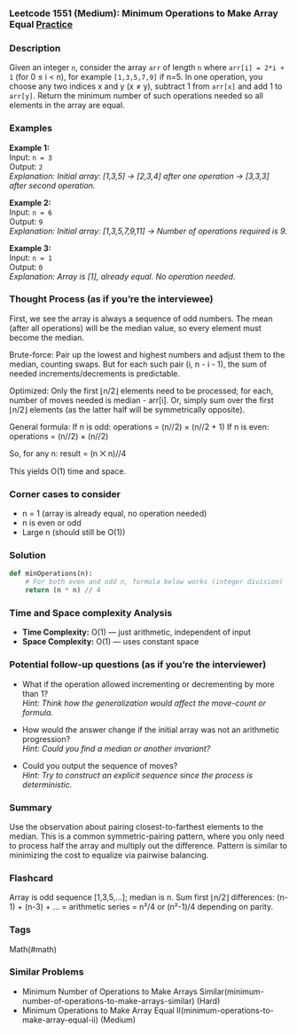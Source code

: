### Leetcode 1551 (Medium): Minimum Operations to Make Array Equal [Practice](https://leetcode.com/problems/minimum-operations-to-make-array-equal)

### Description  
Given an integer `n`, consider the array `arr` of length `n` where `arr[i] = 2*i + 1` (for 0 ≤ i < n), for example `[1,3,5,7,9]` if n=5. In one operation, you choose any two indices x and y (x ≠ y), subtract 1 from `arr[x]` and add 1 to `arr[y]`. Return the minimum number of such operations needed so all elements in the array are equal.

### Examples  

**Example 1:**  
Input: `n = 3`  
Output: `2`  
*Explanation: Initial array: [1,3,5] → [2,3,4] after one operation → [3,3,3] after second operation.*

**Example 2:**  
Input: `n = 6`  
Output: `9`  
*Explanation: Initial array: [1,3,5,7,9,11] → Number of operations required is 9.*

**Example 3:**  
Input: `n = 1`  
Output: `0`  
*Explanation: Array is [1], already equal. No operation needed.*

### Thought Process (as if you’re the interviewee)  
First, we see the array is always a sequence of odd numbers. The mean (after all operations) will be the median value, so every element must become the median.

Brute-force: Pair up the lowest and highest numbers and adjust them to the median, counting swaps. But for each such pair (i, n - i - 1), the sum of needed increments/decrements is predictable.

Optimized: Only the first ⌊n/2⌋ elements need to be processed; for each, number of moves needed is median - arr[i]. Or, simply sum over the first ⌊n/2⌋ elements (as the latter half will be symmetrically opposite).

General formula:
If n is odd: operations = (n//2) × (n//2 + 1)
If n is even: operations = (n//2) × (n//2)

So, for any n: result = (n ⨉ n)//4

This yields O(1) time and space.

### Corner cases to consider  
- n = 1 (array is already equal, no operation needed)
- n is even or odd
- Large n (should still be O(1))

### Solution

```python
def minOperations(n):
    # For both even and odd n, formula below works (integer division)
    return (n * n) // 4
```

### Time and Space complexity Analysis  

- **Time Complexity:** O(1) — just arithmetic, independent of input
- **Space Complexity:** O(1) — uses constant space

### Potential follow-up questions (as if you’re the interviewer)  

- What if the operation allowed incrementing or decrementing by more than 1?  
  *Hint: Think how the generalization would affect the move-count or formula.*

- How would the answer change if the initial array was not an arithmetic progression?  
  *Hint: Could you find a median or another invariant?*

- Could you output the sequence of moves?  
  *Hint: Try to construct an explicit sequence since the process is deterministic.*

### Summary
Use the observation about pairing closest-to-farthest elements to the median. This is a common symmetric-pairing pattern, where you only need to process half the array and multiply out the difference. Pattern is similar to minimizing the cost to equalize via pairwise balancing.


### Flashcard
Array is odd sequence [1,3,5,...]; median is n. Sum first ⌊n/2⌋ differences: (n-1) + (n-3) + ... = arithmetic series = n²/4 or (n²-1)/4 depending on parity.

### Tags
Math(#math)

### Similar Problems
- Minimum Number of Operations to Make Arrays Similar(minimum-number-of-operations-to-make-arrays-similar) (Hard)
- Minimum Operations to Make Array Equal II(minimum-operations-to-make-array-equal-ii) (Medium)